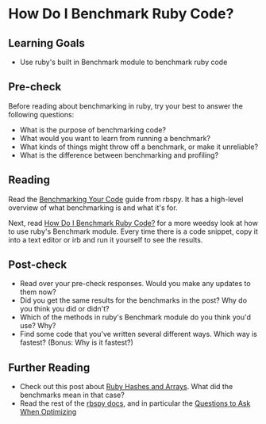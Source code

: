 # How Do I Benchmark Ruby Code?

## Learning Goals

- Use ruby's built in Benchmark module to benchmark ruby code

## Pre-check

Before reading about benchmarking in ruby, try your best to answer the following questions:

- What is the purpose of benchmarking code?
- What would you want to learn from running a benchmark?
- What kinds of things might throw off a benchmark, or make it unreliable?
- What is the difference between benchmarking and profiling?

## Reading

Read the [Benchmarking Your Code](https://rbspy.github.io/benchmarking-your-code/) guide from rbspy. It has a high-level overview of what benchmarking is and what it's for.

Next, read [How Do I Benchmark Ruby Code?](http://rubylearning.com/blog/2013/06/19/how-do-i-benchmark-ruby-code/) for a more weedsy look at how to use ruby's Benchmark module. Every time there is a code snippet, copy it into a text editor or irb and run it yourself to see the results.

## Post-check

- Read over your pre-check responses. Would you make any updates to them now?
- Did you get the same results for the benchmarks in the post? Why do you think you did or didn't?
- Which of the methods in ruby's Benchmark module do you think you'd use? Why?
- Find some code that you've written several different ways. Which way is fastest? (Bonus: Why is it fastest?)

## Further Reading

- Check out this post about [Ruby Hashes and Arrays](https://mensfeld.pl/2015/05/ruby-hash-initializing-why-do-you-think-you-have-a-hash-but-you-have-an-array/). What did the benchmarks mean in that case?
- Read the rest of the [rbspy docs](https://rbspy.github.io/), and in particular the [Questions to Ask When Optimizing](https://rbspy.github.io/optimization-questions/)
